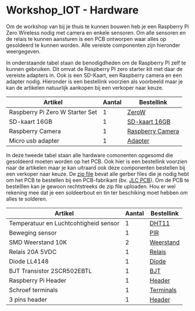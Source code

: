 # Workshop_IOT - Hardware

Om de workshop van bij je thuis te kunnen bouwen heb je een Raspberry Pi Zero Wireless nodig met camera en enkele sensoren. Om alle sensoren en de relais te kunnen aansturen is een PCB ontworpen waar alles op gesoldeerd te kunnen worden. Alle vereiste componenten zijn hieronder weergegeven. 

In onderstaande tabel staan de benodigdheden om de Raspberry PI zelf te kunnen gebruiken. Dit omvat de Raspberry PI zero starter kit met daar de vereiste adapters in. Ook is een SD-Kaart, een Raspberry camera en een adapter nodig. Hieronder is een bestellink voorzien als voorbeeld maar je kan de artikelen natuurlijk aankopen bij een verkoper naar keuze.

| Artikel		               		| Aantal 	                 | Bestellink	       	|
|-----------------------------------|----------------------------|----------------------|
| Raspberry Pi Zero W Starter Set 	| 1		                     | [ZeroW](https://www.amazon.nl/Raspberry-Pi-Zero-Starter-Set/dp/B072LWBL37)  | 
| SD-kaart 16GB					 	| 1		                     | [SD-kaart 16GB](https://www.amazon.nl/Sandisk-SDSQUAR-016G-GN6MA-Ultra-Geheugen-Adapter/dp/B073K14CVB/ref=sr_1_4)  | 
| Raspberry Camera 				 	| 1		                     | [Raspberry Camera](https://www.amazon.nl/AZDelivery-Camera-compatibel-Raspberry-Inclusief/dp/B01M6UCEM5/ref=sr_1_57)  |
| Micro usb adapter 				 	| 1		                     | [Adapter](https://www.amazon.nl/ghfcffdghrdshdfh-Supply-Charger-schakelaar-Raspberry/dp/B07W5VKZQZ/ref=sr_1_1)  |

In deze tweede tabel staan alle hardware comonenten opgesomd die gesoldeerd moeten worden op het PCB. Ook hier is een bestellink voorzien naar de artikelen maar je kan uitraard ook deze componenten bestellen bij een verkoper naar keuze. De [zip file](./Hardware/PCB.zip) bevat alle gerber files die je nodig hebt om het PCB te bestellen bij een PCB-fabrikant (bv. [JLC PCB](https://jlcpcb.com/)). Om de PCB te bestelllen kan je gewoon rechtstreeks de zip file uploaden. Hou er wel rekening mee dat je een soldeerbout en tin ter beschiking moet hebben om alles te solderen.

| Artikel		               		            | Aantal 	                 | Bestellink	       	|
|-----------------------------------------|--------------------------|----------------------|
| Temperatuur en Luchtcohtigheid sensor 	| 1		                     | [DHT11](https://eu.mouser.com/ProductDetail/485-386)  | 
| Beweging sensor 			 	                | 1		                     | [PIR](https://eu.mouser.com/ProductDetail/485-189)  | 
| SMD Weerstand 10K             				 	| 2		                     | [Weerstand](https://eu.mouser.com/ProductDetail/Vishay-Dale/CRCW080510K0FKEAC) | 
| Relais 20A 5VDC                				 	| 1		                     | [Relais](https://eu.mouser.com/ProductDetail/653-G5PZ-1A-EDC5) |
| Diode LL4148                  				 	| 1		                     | [Diode](https://eu.mouser.com/ProductDetail/512-LL4148) |
| BJT Transistor 2SCR502EBTL              | 1		                     | [BJT](https://eu.mouser.com/ProductDetail/755-2SCR502EBTL) |
| Raspberry Pi Header                     | 1		                     | [Header](https://eu.mouser.com/ProductDetail/485-2222) |
| Schroef terminals                       | 1		                     | [Terminals](https://eu.mouser.com/ProductDetail/490-TB010-508-03BE) |
| 3 pins header                          | 1		                     | [Header](https://nl.mouser.com/ProductDetail/Harwin/M20-7910342R?qs=k41KVqW3ymraXSpcDhMQPA%3D%3D) |
